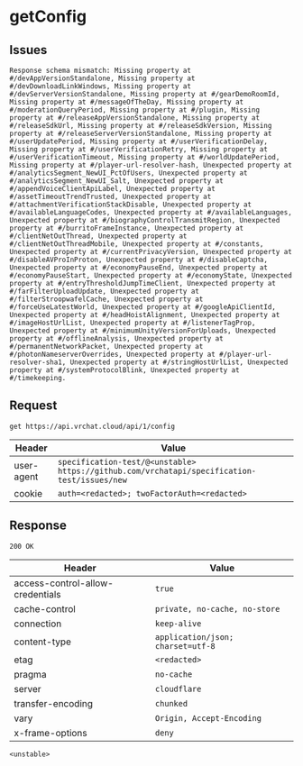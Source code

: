 # getConfig

## Issues
```
Response schema mismatch: Missing property at #/devAppVersionStandalone, Missing property at #/devDownloadLinkWindows, Missing property at #/devServerVersionStandalone, Missing property at #/gearDemoRoomId, Missing property at #/messageOfTheDay, Missing property at #/moderationQueryPeriod, Missing property at #/plugin, Missing property at #/releaseAppVersionStandalone, Missing property at #/releaseSdkUrl, Missing property at #/releaseSdkVersion, Missing property at #/releaseServerVersionStandalone, Missing property at #/userUpdatePeriod, Missing property at #/userVerificationDelay, Missing property at #/userVerificationRetry, Missing property at #/userVerificationTimeout, Missing property at #/worldUpdatePeriod, Missing property at #/player-url-resolver-hash, Unexpected property at #/analyticsSegment_NewUI_PctOfUsers, Unexpected property at #/analyticsSegment_NewUI_Salt, Unexpected property at #/appendVoiceClientApiLabel, Unexpected property at #/assetTimeoutTrendTrusted, Unexpected property at #/attachmentVerificationStackDisable, Unexpected property at #/availableLanguageCodes, Unexpected property at #/availableLanguages, Unexpected property at #/biographyControlTransmitRegion, Unexpected property at #/burritoFrameInstance, Unexpected property at #/clientNetOutThread, Unexpected property at #/clientNetOutThreadMobile, Unexpected property at #/constants, Unexpected property at #/currentPrivacyVersion, Unexpected property at #/disableAVProInProton, Unexpected property at #/disableCaptcha, Unexpected property at #/economyPauseEnd, Unexpected property at #/economyPauseStart, Unexpected property at #/economyState, Unexpected property at #/entryThresholdJumpTimeClient, Unexpected property at #/farFilterUploadUpdate, Unexpected property at #/filterStroopwafelCache, Unexpected property at #/forceUseLatestWorld, Unexpected property at #/googleApiClientId, Unexpected property at #/headHoistAlignment, Unexpected property at #/imageHostUrlList, Unexpected property at #/listenerTagProp, Unexpected property at #/minimumUnityVersionForUploads, Unexpected property at #/offlineAnalysis, Unexpected property at #/permanentNetworkPacket, Unexpected property at #/photonNameserverOverrides, Unexpected property at #/player-url-resolver-sha1, Unexpected property at #/stringHostUrlList, Unexpected property at #/systemProtocolBlink, Unexpected property at #/timekeeping.
```

## Request
`get https://api.vrchat.cloud/api/1/config`

| Header | Value |
| ------ | ----- |
| user-agent | `specification-test/@<unstable> https://github.com/vrchatapi/specification-test/issues/new` |
| cookie | `auth=<redacted>; twoFactorAuth=<redacted>` |


## Response
`200 OK`

| Header | Value |
| ------ | ----- |
| access-control-allow-credentials | `true` |
| cache-control | `private, no-cache, no-store` |
| connection | `keep-alive` |
| content-type | `application/json; charset=utf-8` |
| etag | `<redacted>` |
| pragma | `no-cache` |
| server | `cloudflare` |
| transfer-encoding | `chunked` |
| vary | `Origin, Accept-Encoding` |
| x-frame-options | `deny` |

```jsonc
<unstable>
```
